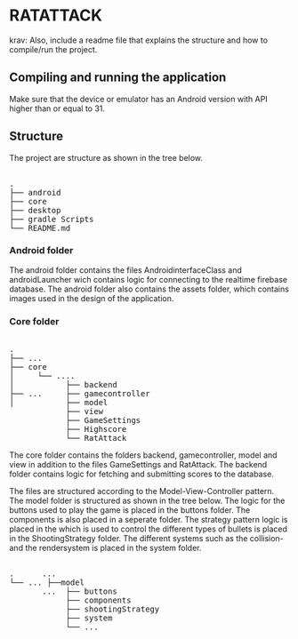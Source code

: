 # RATATTACK
krav:
Also, include a readme file that explains the structure and how to compile/run the project.

## Compiling and running the application
Make sure that the device or emulator has an Android version with API higher than or equal to 31.


## Structure
The project are structure as shown in the tree below.
<pre> 
.
├── android                 
├── core                                   
├── desktop                    
├── gradle Scripts
└── README.md
</pre>

### Android folder
The android folder contains the files AndroidinterfaceClass and androidLauncher wich contains logic for connecting to the realtime firebase database. The android folder also contains the assets folder, which contains images used in the design of the application. 

### Core folder
<pre> 
.
├── ...
├── core                    
│     └── ....
│           ├── backend
├── ...     ├── gamecontroller
│           ├── model            
            ├── view
            ├── GameSettings
            ├── Highscore
            └── RatAttack
</pre>
The core folder contains the folders backend, gamecontroller, model and view in addition to the files GameSettings and RatAttack. The backend folder contains logic for fetching and submitting scores to the database.

The files are structured according to the Model-View-Controller pattern. The model folder is structured as shown in the tree below. The logic for the buttons used to play the game is placed in the buttons folder. The components is also placed in a seperate folder. The strategy pattern logic is placed in the which is used to control the different types of bullets is placed in the ShootingStrategy folder. The different systems such as the collision- and the rendersystem is placed in the system folder.
<pre> 
.      ...
└── ... ├──model 
       ...  ├── buttons                 
            ├── components     
            ├── shootingStrategy            
            ├── system
            └── ...
</pre>
